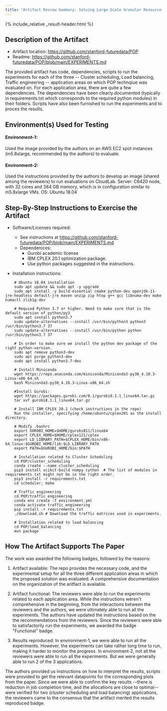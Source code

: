 ```yaml
---
title: "Artifact Review Summary: Solving Large-Scale Granular Resource Allocation Problems Efficiently with POP"
---
```


{% include_relative _result-header.html %}

## Description of the Artifact

* Artifact location: <https://github.com/stanford-futuredata/POP>
* Readme: <https://github.com/stanford-futuredata/POP/blob/main/EXPERIMENTS.md>

The provided artifact has code, dependencies, scripts to run the experiments for each of the three -- Cluster scheduling, Load balancing, Traffic engineering -- application areas on which POP technqiue was evaluated on. 
For each application area, there are quite a few dependencies. The dependencies have been clearly documented (typically in requirements.txt which corresponds to the required python modules) in their folders. Scripts have also been furnished to run the experiments and to proces the results.  


## Environment(s) Used for Testing

#### Environment-1: 

Used the image provided by the authors on an AWS EC2 spot instances (m5.8xlarge, recommended by the authors) to evaluate. 

#### Environment-2:

Used the instructions provided by the authors to develop an image (shared among the reviewers) to run evaluations on CloudLab. 
Server: C6420 node, with 32 cores and 384 GB memory, which is in configuration similar to m5.8xlarge VMs. 
OS: Ubuntu 18.04


## Step-By-Step Instructions to Exercise the Artifact

* Software/Licenses required: 
    
    * See instructions at <https://github.com/stanford-futuredata/POP/blob/main/EXPERIMENTS.md>
    * Dependenices:
       * Gurobi academic license
       * IBM CPLEX 20.1 optimization package.
       * Use python packages suggested in the instructions.

* Installation instructions:

```
    # Ubuntu 18.04 installation
    sudo apt update && sudo apt -y upgrade
    sudo apt install -y build-essential cmake python-dev openjdk-11-jre-headless default-jre maven unzip zip htop g++ gcc libnuma-dev make numactl zlib1g-dev    

    # Requied Python 3.7 or higher. Need to make sure that is the default version of python/py3
    sudo apt install python3.7
    sudo update-alternatives --install /usr/bin/python3 python3 /usr/bin/python3.7 37
    sudo update-alternatives --install /usr/bin/python python /usr/bin/python3.7 37

    # In order to make sure we install the python dev package of the right python-version.
    sudo apt remove python3-dev
    sudo apt purge python3-dev
    sudo apt install python3.7-dev 

    # Install Miniconda
    wget https://repo.anaconda.com/miniconda/Miniconda3-py38_4.10.3-Linux-x86_64.sh
    bash Miniconda3-py38_4.10.3-Linux-x86_64.sh

    #Install Gurobi:
    wget https://packages.gurobi.com/8.1/gurobi8.1.1_linux64.tar.gz
    tar xvf gurobi8.1.1_linux64.tar.gz

    # Install IBM CPLEX 20.1 (check instructions in the repo)
    Run the installer, specifying /home/ubuntu/cplex201 as the install directory.

    # Modify .bashrc
    export GUROBI_HOME=$HOME/gurobi811/linux64
    export CPLEX_HOME=$HOME/cplex121/cplex
    export LD_LIBRARY_PATH=$CPLEX_HOME/bin/x86-64_linux:$GUROBI_HOME/lib:$LD_LIBRARY_PATH
    export PATH=$GUROBI_HOME/bin:$PATH

    # Installation related to Cluster Scheduling
    cd POP/cluster_scheduling
    conda create --name cluster_scheduling
    pip3 install scikit-build numpy cython  # The list of modules in requirements.txt might not be in the right order.
    pip3 install -r requirements.txt
    cd scheduler; make

    # Traffic engineering
    cd POP/traffic_engineering
    conda env create -f environment.yml
    conda activate traffic_engineering
    pip install -r requirements.txt
    ./download.sh # Download the traffic matrices used in experiments.

    # Installation related to load balancing
    cd POP/load_balancing
    mvn package    
```

## How The Artifact Supports The Paper


The work was awarded the following badges, followed by the reasons:
1. Artifact available: 
The repo provides the necessary code, and the experimental setup for all the three different application areas in which the proposed solution was evaluated. A comprehensive documentation on the organization of the aritfact is available.

2. Artifact functional:
The reviewers were able to run the experiments related to each application area. While the instructions weren't comprehensive in the beginning, from the interactions between the reviewers and the authors, we were ultimately able to run all the experiments. The authors have updated the instructions based on the the recommendations from the reviewers. Since the reviewers were able to satisfactorily run the experiments, we awarded the badge "Functional" badge. 

3. Results reproduced:
In environment-1, we were able to run all the experiments. However, the experiments can take rather long time to run, making it harder to monitor the progress. 
In environment-2, not all the reviewers were able to run all the experiments. But we were generally able to run 2 of the 3 applications. 

The authors provided us instructions on how to interpret the results, scripts were provided to get the relevant datapoints for the corresponding plots from the paper. 
Since we were able to confirm the key results --there is reduction in job completion time, and the allocations are close to optimal-- were verified for two (cluster scheduling and load balancing) applications, the reviewers came to the consensus that the artifact merited the results reproduced badge.
